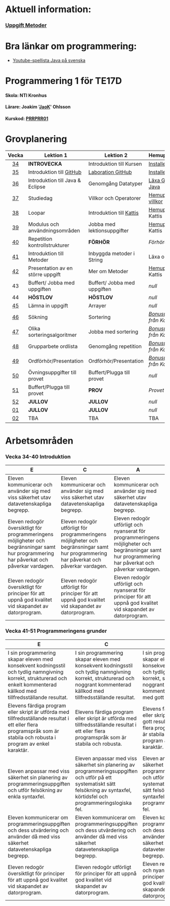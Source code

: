 # Aktuell information:

### [Uppgift Metoder](https://github.com/NTIGBG/TE17D-PRRPRR01/tree/master/v42/uppgift_metoder)


# Bra länkar om programmering:

* [Youtube-spellista Java på svenska](https://www.youtube.com/watch?v=EJxmM9JYCwg&list=PLpkWX5olvmC9mkjYhvGbl7VSIMAI7MoFC)

# Programmering 1 för TE17D
#### Skola: NTI Kronhus
#### Lärare: Joakim '[JaoK](https://github.com/jaok)' Ohlsson 
#### Kurskod: [PRRPRR01](https://www.skolverket.se/undervisning/gymnasieskolan/laroplan-program-och-amnen-i-gymnasieskolan/gymnasieprogrammen/amne?url=1530314731%2Fsyllabuscw%2Fjsp%2Fsubject.htm%3FsubjectCode%3DPRR%26courseCode%3DPRRPRR01%26lang%3Dsv%26tos%3Dgy&sv.url=12.5dfee44715d35a5cdfa92a3#anchor_PRRPRR01)

# Grovplanering

Vecka | Lektion 1 | Lektion 2 | Hemuppgift/Läxa 
:----:|-----------|-----------|----------------
[34](https://github.com/NTIGBG/TE17D-PRRPRR01/tree/master/v34) | **INTROVECKA**  | Introduktion till Kursen | [Installera Github](https://github.com/NTIGBG/TE17D-PRRPRR01/tree/master/v34/uppgift)
[35](https://github.com/NTIGBG/TE17D-PRRPRR01/tree/master/v35) | Introduktion till [GitHub](https://github.com) | [Laboration GitHub](https://github.com/NTIGBG/TE17D-PRRPRR01/tree/master/v35/laboration) | [Installera Eclipse](https://www.eclipse.org/downloads/download.php?file=/oomph/epp/oxygen/R2/eclipse-inst-win64.exe)
[36](https://github.com/NTIGBG/TE17D-PRRPRR01/tree/master/v36) | Introduktion till Java & Eclipse | Genomgång Datatyper | [Läxa GitHub & Java](https://github.com/NTIGBG/TE17D-PRRPRR01/tree/master/v36/uppgift)
[37](https://github.com/NTIGBG/TE17D-PRRPRR01/tree/master/v38) | Studiedag | Villkor och Operatorer | [Hemuppgift villkor](https://github.com/NTIGBG/TE17D-PRRPRR01/tree/master/v37/uppgift)
[38](https://github.com/NTIGBG/TE17D-PRRPRR01/tree/master/v38) | Loopar |Introduktion till [Kattis](https://open.kattis.com/problems?order=problem_difficulty) | [Hemuppgift](https://github.com/NTIGBG/TE17D-PRRPRR01/tree/master/v38/uppgift) från Kattis
[39](https://github.com/NTIGBG/TE17D-PRRPRR01/tree/master/v39) | Modulus och användningsområden | Jobba med lektionsuppgifter | [Hemuppgift](#grovplanering) från Kattis 
[40](https://github.com/NTIGBG/TE17D-PRRPRR01/tree/master/v40) | Repetition kontrollstrukturer | **FÖRHÖR** | *Förhöret* 
[41](https://github.com/NTIGBG/TE17D-PRRPRR01/tree/master/v41) | Introduktion till Metoder | Inbyggda metoder i String | Läxa om Metoder 
[42](https://github.com/NTIGBG/TE17D-PRRPRR01/tree/master/v42) | Presentation av en större uppgift | Mer om Metoder | [Hemuppgift](#grovplanering) från Kattis 
43 | Buffert/ Jobba med uppgiften | Buffert/ Jobba med uppgiften | *null* 
44 | **HÖSTLOV** | **HÖSTLOV** | *null*
[45](https://github.com/NTIGBG/TE17D-PRRPRR01/tree/master/v45) | Lämna in uppgift  | Arrayer | *null* 
[46](https://github.com/NTIGBG/TE17D-PRRPRR01/tree/master/v46) | Sökning | Sortering | *[Bonusuppgift](https://github.com/NTIGBG/TE17D-PRRPRR01/tree/master/v46/bonus_uppgift) från Kattis* 
[47](#grovplanering) | Olika sorteringsalgoritmer | Jobba med sortering | *[Bonusuppgift](#grovplanering) från Kattis* 
[48](#grovplanering) | Grupparbete ordlista | Genomgång repetition | *[Bonusuppgift](#grovplanering) från Kattis* 
[49](#grovplanering) | Ordförhör/Presentation | Ordförhör/Presentation | *[Bonusuppgift](#grovplanering) från Kattis* 
[50](#grovplanering) | Övningsuppgifter till provet | Buffert/Plugga till provet | *null* 
[51](#grovplanering) | Buffert/Plugga till provet | **PROV** | *Provet* 
[52](#grovplanering) | **JULLOV** | **JULLOV** | *null* 
[01](#grovplanering) | **JULLOV** | **JULLOV** | *null* 
[02](#grovplanering) | TBA | TBA | TBA 

# Arbetsområden

### Vecka 34-40   Introduktion
E | C | A  
--|---|---
Eleven kommunicerar och använder sig med viss säkerhet utav datavetenskapliga begrepp.|Eleven kommunicerar och använder sig med viss säkerhet utav datavetenskapliga begrepp.|Eleven kommunicerar och använder sig med säkerhet utav datavetenskapliga begrepp.
Eleven redogör översiktligt för programmeringens möjligheter och begränsningar samt hur programmering har påverkat och påverkar vardagen.|Eleven redogör utförligt för programmeringens möjligheter och begränsningar samt hur programmering har påverkat och påverkar vardagen.|Eleven redogör utförligt och nyanserat för programmeringens möjligheter och begränsningar samt hur programmering har påverkat och påverkar vardagen.
Eleven redogör översiktligt för principer för att uppnå god kvalitet vid skapandet av datorprogram.|Eleven redogör utförligt för principer för att uppnå god kvalitet vid skapandet av datorprogram.|Eleven redogör utförligt och nyanserat för principer för att uppnå god kvalitet vid skapandet av datorprogram.

### Vecka 41-51  Programmeringens grunder
E | C | A  
--|---|---
I sin programmering skapar eleven med konsekvent kodningsstil och tydlig namngivning korrekt, strukturerad och enkelt kommenterad källkod med tillfredsställande resultat.|I sin programmering skapar eleven med konsekvent kodningsstil och tydlig namngivning korrekt, strukturerad och noggrant kommenterad källkod med tillfredsställande resultat.|I sin programmering skapar eleven med konsekvent kodningsstil och tydlig namngivning korrekt, strukturerad och noggrant och utförligt kommenterad källkod med gott resultat.
Elevens färdiga program eller skript är utförda med tillfredsställande resultat i ett eller flera programspråk som är stabila och robusta i program av enkel karaktär.|Elevens färdiga program eller skript är utförda med tillfredsställande resultat i ett eller flera programspråk som är stabila och robusta.|Elevens färdiga program eller skript är utförda med gott resultat i ett eller flera programspråk som är stabila och robusta i program av komplex karaktär.
Eleven anpassar med viss säkerhet sin planering av programmeringsuppgiften och utför felsökning av enkla syntaxfel.|Eleven anpassar med viss säkerhet sin planering av programmeringsuppgiften och utför på ett systematiskt sätt felsökning av syntaxfel, körtidsfel och programmeringslogiska fel.|Eleven anpassar med säkerhet sin planering av programmeringsuppgiften och utför på ett systematiskt och effektivt sätt felsökning av syntaxfel, körtidsfel och programmeringslogiska fel.
Eleven kommunicerar om programmeringsuppgiften och dess utvärdering och använder då med viss säkerhet datavetenskapliga begrepp.|Eleven kommunicerar om programmeringsuppgiften och dess utvärdering och använder då med viss säkerhet datavetenskapliga begrepp.|Eleven kommunicerar om programmeringsuppgiften och dess utvärdering och använder då med säkerhet datavetenskapliga begrepp.
Eleven redogör översiktligt för principer för att uppnå god kvalitet vid skapandet av datorprogram.|Eleven redogör utförligt för principer för att uppnå god kvalitet vid skapandet av datorprogram.|Eleven redogör utförligt och nyanserat för principer för att uppnå god kvalitet vid skapandet av datorprogram.
